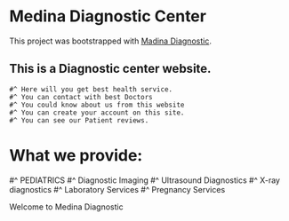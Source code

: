 # Medina Diagnostic Center

This project was bootstrapped with [Madina Diagnostic](https://medinadiagnosticbyfazlerabbi.netlify.app/).

## This is a Diagnostic center website.
    #^ Here will you get best health service. 
    #^ You can contact with best Doctors 
    #^ You could know about us from this website
    #^ You can create your account on this site.
    #^ You can see our Patient reviews.


What we provide:
================
  #^ PEDIATRICS
  #^ Diagnostic Imaging
  #^ Ultrasound Diagnostics
  #^ X-ray diagnostics
  #^ Laboratory Services
  #^ Pregnancy Services
  
  
  Welcome to Medina Diagnostic


